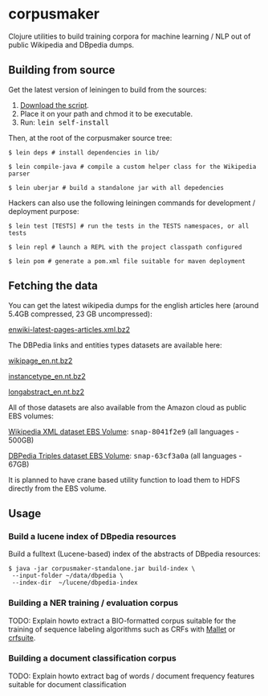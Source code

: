 # corpusmaker

Clojure utilities to build training corpora for machine learning / NLP out of
public Wikipedia and DBpedia dumps.

## Building from source

Get the latest version of leiningen to build from the sources:

1. [Download the script](http://github.com/technomancy/leiningen/raw/stable/bin/lein).
2. Place it on your path and chmod it to be executable.
3. Run: <tt>lein self-install</tt>

Then, at the root of the corpusmaker source tree:

    $ lein deps # install dependencies in lib/

    $ lein compile-java # compile a custom helper class for the Wikipedia parser

    $ lein uberjar # build a standalone jar with all depedencies


Hackers can also use the following leiningen commands for development /
deployment purpose:

    $ lein test [TESTS] # run the tests in the TESTS namespaces, or all tests

    $ lein repl # launch a REPL with the project classpath configured

    $ lein pom # generate a pom.xml file suitable for maven deployment


## Fetching the data

You can get the latest wikipedia dumps for the english articles here (around
5.4GB compressed, 23 GB uncompressed):

  [enwiki-latest-pages-articles.xml.bz2](http://download.wikimedia.org/enwiki/latest/enwiki-latest-pages-articles.xml.bz2)

The DBPedia links and entities types datasets are available here:

  [wikipage_en.nt.bz2](http://downloads.dbpedia.org/3.4/en/wikipage_en.nt.bz2)

  [instancetype_en.nt.bz2](http://downloads.dbpedia.org/3.4/en/instancetype_en.nt.bz2)

  [longabstract_en.nt.bz2](http://downloads.dbpedia.org/3.4/en/longabstract_en.nt.bz2)

All of those datasets are also available from the Amazon cloud as public EBS
volumes:

  [Wikipedia XML dataset EBS Volume](http://developer.amazonwebservices.com/connect/entry.jspa?externalID=2506): <tt>snap-8041f2e9</tt> (all languages - 500GB)

  [DBPedia Triples dataset EBS Volume](http://developer.amazonwebservices.com/connect/entry.jspa?externalID=2319): <tt>snap-63cf3a0a</tt> (all languages - 67GB)

It is planned to have crane based utility function to load them to HDFS
directly from the EBS volume.

## Usage

### Build a lucene index of DBpedia resources

Build a fulltext (Lucene-based) index of the abstracts of DBpedia resources:

    $ java -jar corpusmaker-standalone.jar build-index \
     --input-folder ~/data/dbpedia \
     --index-dir  ~/lucene/dbpedia-index

### Building a NER training / evaluation corpus

TODO: Explain howto extract a BIO-formatted corpus suitable for the training of
sequence labeling algorithms such as CRFs with
[Mallet](http://mallet.cs.umass.edu/) or [crfsuite](http://www.chokkan.org/software/crfsuite/).

### Building a document classification corpus

TODO: Explain howto extract bag of words / document frequency features suitable
for document classification


